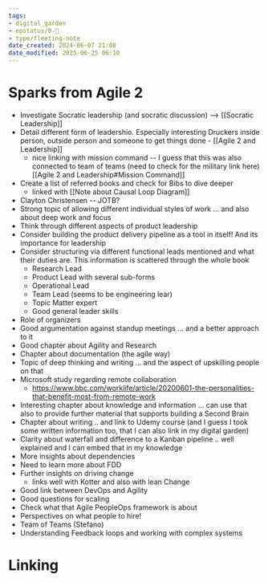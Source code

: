 ```yaml
---
tags: 
- digital_garden
- epstatus/0-🌰
- type/fleeting-note
date_created: 2024-06-07 21:08
date_modified: 2025-06-25 06:10
---
```

# Sparks from Agile 2

+ Investigate Socratic leadership (and socratic discussion) --> [[Socratic Leadership]]
+ Detail different form of leadershio. Especially interesting Druckers inside person, outside person and someone to get things done - [[Agile 2 and Leadership]]
	+ nice linking with mission command -- I guess that this was also connected to team of teams (need to check for the military link here) [[Agile 2 and Leadership#Mission Command]]
+ Create a list of referred books and check for Bibs to dive deeper
	+ linked with [[Note about Causal Loop Diagram]]
+ Clayton Christensen -- JOTB?
+ Strong topic of allowing different individual styles of work ... and also about deep work and focus
+ Think through different aspects of product leadership
+ Consider building the product delivery pipeline as a tool in itself! And its importance for leadership
+ Consider structuring via different functional leads mentioned and what their duties are. This information is scattered through the whole book
	+ Research Lead
	+ Product Lead with several sub-forms
	+ Operational Lead
	+ Team Lead (seems to be engineering lear)
	+ Topic Matter expert
	+ Good general leader skills
+ Role of organizers
+ Good argumentation against standup meetings ... and a better approach to it
+ Good chapter about Agility and Research
+ Chapter about documentation (the agile way)
+ Topic of deep thinking and writing ... and the aspect of upskilling people on that
+ Microsoft study regarding remote collaboration
	+ https://www.bbc.com/worklife/article/20200601-the-personalities-that-benefit-most-from-remote-work
+ Interesting chapter about knowledge and information ... can use that also to provide further material that supports building a Second Brain
+ Chapter about writing .. and link to Udemy course (and I guess I took some written information too, that I can also link in my digital garden)
+ Clarity about waterfall and difference to a Kanban pipeline .. well explained and I can embed that in my knowledge
+ More insights about dependencies
+ Need to learn more about FDD
+ Further insights on driving change
	+ links well with Kotter and also with lean Change
+ Good link between DevOps and Agility
+ Good questions for scaling
+ Check what that Agile PeopleOps framework is about
+ Perspectives on what people to hire!
+ Team of Teams (Stefano)
+ Understanding Feedback loops and working with complex systems 

# Linking
